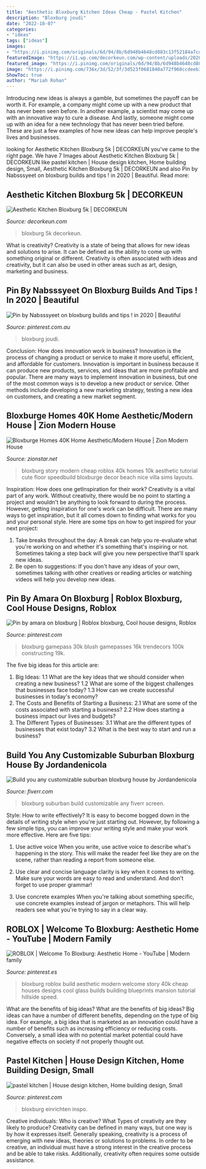 ```yaml
---
title: "Aesthetic Bloxburg Kitchen Ideas Cheap - Pastel Kitchen"
description: "Bloxburg joudi"
date: "2022-10-07"
categories:
- "ideas"
tags: ["ideas"]
images:
- "https://i.pinimg.com/originals/6d/94/8b/6d948b4648cd883c13f52184a7cdccf7.jpg"
featuredImage: "https://i1.wp.com/decorkeun.com/wp-content/uploads/2020/12/33d0e4f622ee9a91d1fc2fce1772cf59.jpg?resize=768%2C960&amp;ssl=1"
featured_image: "https://i.pinimg.com/originals/6d/94/8b/6d948b4648cd883c13f52184a7cdccf7.jpg"
image: "https://i.pinimg.com/736x/3d/52/3f/3d523f0681840a772f968ccdeeb3221e.jpg"
ShowToc: true
author: "Mariah Rohan"
---
```



Introducing new ideas is always a gamble, but sometimes the payoff can be worth it. For example, a company might come up with a new product that has never been seen before. In another example, a scientist may come up with an innovative way to cure a disease. And lastly, someone might come up with an idea for a new technology that has never been tried before. These are just a few examples of how new ideas can help improve people's lives and businesses.

	

		
looking for Aesthetic Kitchen Bloxburg 5k | DECORKEUN you've came to the right page. We have 7 Images about Aesthetic Kitchen Bloxburg 5k | DECORKEUN like pastel kitchen | House design kitchen, Home building design, Small, Aesthetic Kitchen Bloxburg 5k | DECORKEUN and also Pin by Nabsssyeet on bloxburg builds and tips ! in 2020 | Beautiful. Read more:
		
    
## Aesthetic Kitchen Bloxburg 5k | DECORKEUN

<img loading=lazy src="https://i1.wp.com/decorkeun.com/wp-content/uploads/2020/12/33d0e4f622ee9a91d1fc2fce1772cf59.jpg?resize=768%2C960&amp;ssl=1" onerror="this.onerror=null;this.src='https://tse4.mm.bing.net/th?id=OIP.bbIP27l6zs2dByAZ741arAHaJQ&amp;pid=15.1';" alt="Aesthetic Kitchen Bloxburg 5k | DECORKEUN">

_Source: decorkeun.com_

>bloxburg 5k decorkeun. 

	

What is creativity?
Creativity is a state of being that allows for new ideas and solutions to arise. It can be defined as the ability to come up with something original or different. Creativity is often associated with ideas and creativity, but it can also be used in other areas such as art, design, marketing and business.

    
## Pin By Nabsssyeet On Bloxburg Builds And Tips ! In 2020 | Beautiful

<img loading=lazy src="https://i.pinimg.com/736x/0e/6f/3f/0e6f3f5cac99a6434845711b6361a057.jpg" onerror="this.onerror=null;this.src='https://tse1.mm.bing.net/th?id=OIP.0fZyyr6Jd08XFVpU6j4eRwHaHM&amp;pid=15.1';" alt="Pin by Nabsssyeet on bloxburg builds and tips ! in 2020 | Beautiful">

_Source: pinterest.com.au_

>bloxburg joudi. 

	

Conclusion: How does innovation work in business?
Innovation is the process of changing a product or service to make it more useful, efficient, and affordable for customers. Innovation is important in business because it can produce new products, services, and ideas that are more profitable and popular. There are many ways to implement innovation in business, but one of the most common ways is to develop a new product or service. Other methods include developing a new marketing strategy, testing a new idea on customers, and creating a new market segment.

    
## Bloxburge Homes 40K Home Aesthetic/Modern House | Zion Modern House

<img loading=lazy src="https://i.pinimg.com/originals/6d/94/8b/6d948b4648cd883c13f52184a7cdccf7.jpg" onerror="this.onerror=null;this.src='https://tse3.mm.bing.net/th?id=OIP.xJAmylpfc4ThZb_fJzb8LAHaEK&amp;pid=15.1';" alt="Bloxburge Homes 40K Home Aesthetic/Modern House | Zion Modern House">

_Source: zionstar.net_

>bloxburg story modern cheap roblox 40k homes 10k aesthetic tutorial cute floor speedbuild bloxburge decor beach nice villa sims layouts. 

	

Inspiration: How does one getInspiration for their work?
Creativity is a vital part of any work. Without creativity, there would be no point to starting a project and wouldn't be anything to look forward to during the process. However, getting inspiration for one's work can be difficult. There are many ways to get inspiration, but it all comes down to finding what works for you and your personal style. Here are some tips on how to get inspired for your next project: 
1) Take breaks throughout the day: A break can help you re-evaluate what you're working on and whether it's something that's inspiring or not. Sometimes taking a step back will give you new perspective that'll spark new ideas. 
2) Be open to suggestions: If you don't have any ideas of your own, sometimes talking with other creatives or reading articles or watching videos will help you develop new ideas.

    
## Pin By Amara On Bloxburg | Roblox Bloxburg, Cool House Designs, Roblox

<img loading=lazy src="https://i.pinimg.com/736x/f0/16/d7/f016d7ad8ad6921f8895a40fee35db44.jpg" onerror="this.onerror=null;this.src='https://tse1.mm.bing.net/th?id=OIP.LIbN5s_Lgge4uo-FCSgQkgAAAA&amp;pid=15.1';" alt="Pin by amara on bloxburg | Roblox bloxburg, Cool house designs, Roblox">

_Source: pinterest.com_

>bloxburg gamepass 30k blush gamepasses 16k trendecors 100k constructing 19k. 

	

The five big ideas for this article are:
1. Big Ideas: 
1.1 What are the key ideas that we should consider when creating a new business? 
1.2 What are some of the biggest challenges that businesses face today? 
1.3 How can we create successful businesses in today's economy? 
2. The Costs and Benefits of Starting a Business: 
2.1 What are some of the costs associated with starting a business? 
2.2 How does starting a business impact our lives and budgets? 
3. The Different Types of Businesses: 
3.1 What are the different types of businesses that exist today? 
3.2 What is the best way to start and run a business?

    
## Build You Any Customizable Suburban Bloxburg House By Jordandenicola

<img loading=lazy src="https://fiverr-res.cloudinary.com/images/t_main1,q_auto,f_auto,q_auto,f_auto/gigs2/158506288/original/4b29bde3d68d142e8c367c5ade40fe82b5d79bb1/build-you-any-customizable-suburban-bloxburg-house.jpg" onerror="this.onerror=null;this.src='https://tse2.mm.bing.net/th?id=OIP.eUUvPk1tfrsJilRZdSXG7gHaEK&amp;pid=15.1';" alt="Build you any customizable suburban bloxburg house by Jordandenicola">

_Source: fiverr.com_

>bloxburg suburban build customizable any fiverr screen. 

	

Style: How to write effectively?
It is easy to become bogged down in the details of writing style when you're just starting out. However, by following a few simple tips, you can improve your writing style and make your work more effective. Here are five tips:
1. Use active voice
When you write, use active voice to describe what's happening in the story. This will make the reader feel like they are on the scene, rather than reading a report from someone else.

2. Use clear and concise language
 clarity is key when it comes to writing. Make sure your words are easy to read and understand. And don't forget to use proper grammar!

3. Use concrete examples    When you're talking about something specific, use concrete examples instead of jargon or metaphors. This will help readers see what you're trying to say in a clear way.

    
## ROBLOX | Welcome To Bloxburg: Aesthetic Home - YouTube | Modern Family

<img loading=lazy src="https://i.pinimg.com/736x/3d/52/3f/3d523f0681840a772f968ccdeeb3221e.jpg" onerror="this.onerror=null;this.src='https://tse1.mm.bing.net/th?id=OIP.bDmj26-7pHog9xrrs-27ugHaEK&amp;pid=15.1';" alt="ROBLOX | Welcome To Bloxburg: Aesthetic Home - YouTube | Modern family">

_Source: pinterest.es_

>bloxburg roblox build aesthetic modern welcome story 40k cheap houses designs cool glass builds building blueprints mansion tutorial hillside speed. 

	

What are the benefits of big ideas?
What are the benefits of big ideas? Big ideas can have a number of different benefits, depending on the type of big idea. For example, a big idea that is marketed as an innovation could have a number of benefits such as increasing efficiency or reducing costs. Conversely, a small idea with no potential market potential could have negative effects on society if not properly thought out.

    
## Pastel Kitchen | House Design Kitchen, Home Building Design, Small

<img loading=lazy src="https://i.pinimg.com/736x/3a/8f/b2/3a8fb25b2d98f820b83816c528720578.jpg" onerror="this.onerror=null;this.src='https://tse4.mm.bing.net/th?id=OIP.8C6XPPMu836ZadyiFabwOgHaF6&amp;pid=15.1';" alt="pastel kitchen | House design kitchen, Home building design, Small">

_Source: pinterest.com_

>bloxburg einrichten inspo. 

	

Creative individuals: Who is creative? What Types of creativity are they likely to produce?
Creativity can be defined in many ways, but one way is by how it expresses itself. Generally speaking, creativity is a process of emerging with new ideas, theories or solutions to problems. In order to be creative, an individual must have a strong interest in the creative process and be able to take risks. Additionally, creativity often requires some outside assistance.

